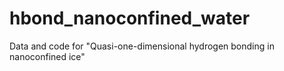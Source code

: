 # hbond_nanoconfined_water
Data and code for "Quasi-one-dimensional hydrogen bonding in nanoconfined ice"

